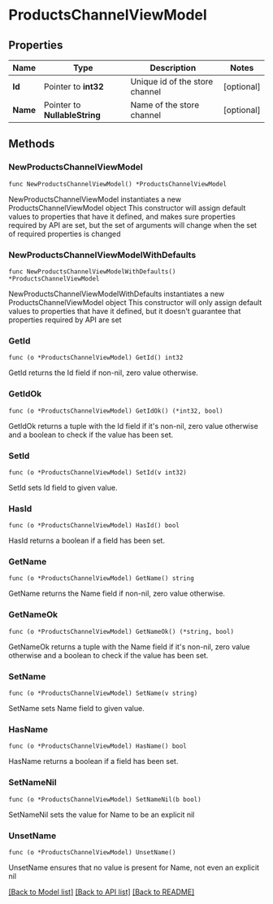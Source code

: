 # ProductsChannelViewModel

## Properties

Name | Type | Description | Notes
------------ | ------------- | ------------- | -------------
**Id** | Pointer to **int32** | Unique id of the store channel | [optional] 
**Name** | Pointer to **NullableString** | Name of the store channel | [optional] 

## Methods

### NewProductsChannelViewModel

`func NewProductsChannelViewModel() *ProductsChannelViewModel`

NewProductsChannelViewModel instantiates a new ProductsChannelViewModel object
This constructor will assign default values to properties that have it defined,
and makes sure properties required by API are set, but the set of arguments
will change when the set of required properties is changed

### NewProductsChannelViewModelWithDefaults

`func NewProductsChannelViewModelWithDefaults() *ProductsChannelViewModel`

NewProductsChannelViewModelWithDefaults instantiates a new ProductsChannelViewModel object
This constructor will only assign default values to properties that have it defined,
but it doesn't guarantee that properties required by API are set

### GetId

`func (o *ProductsChannelViewModel) GetId() int32`

GetId returns the Id field if non-nil, zero value otherwise.

### GetIdOk

`func (o *ProductsChannelViewModel) GetIdOk() (*int32, bool)`

GetIdOk returns a tuple with the Id field if it's non-nil, zero value otherwise
and a boolean to check if the value has been set.

### SetId

`func (o *ProductsChannelViewModel) SetId(v int32)`

SetId sets Id field to given value.

### HasId

`func (o *ProductsChannelViewModel) HasId() bool`

HasId returns a boolean if a field has been set.

### GetName

`func (o *ProductsChannelViewModel) GetName() string`

GetName returns the Name field if non-nil, zero value otherwise.

### GetNameOk

`func (o *ProductsChannelViewModel) GetNameOk() (*string, bool)`

GetNameOk returns a tuple with the Name field if it's non-nil, zero value otherwise
and a boolean to check if the value has been set.

### SetName

`func (o *ProductsChannelViewModel) SetName(v string)`

SetName sets Name field to given value.

### HasName

`func (o *ProductsChannelViewModel) HasName() bool`

HasName returns a boolean if a field has been set.

### SetNameNil

`func (o *ProductsChannelViewModel) SetNameNil(b bool)`

 SetNameNil sets the value for Name to be an explicit nil

### UnsetName
`func (o *ProductsChannelViewModel) UnsetName()`

UnsetName ensures that no value is present for Name, not even an explicit nil

[[Back to Model list]](../README.md#documentation-for-models) [[Back to API list]](../README.md#documentation-for-api-endpoints) [[Back to README]](../README.md)


